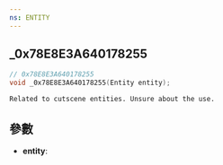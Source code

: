 ```yaml
---
ns: ENTITY
---
```

## _0x78E8E3A640178255

```c
// 0x78E8E3A640178255
void _0x78E8E3A640178255(Entity entity);
```

```
Related to cutscene entities. Unsure about the use.  
```

## 參數
* **entity**: 

